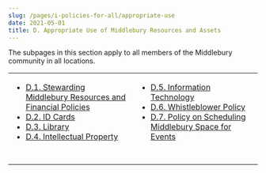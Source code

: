 ```yaml
---
slug: /pages/i-policies-for-all/appropriate-use
date: 2021-05-01
title: D. Appropriate Use of Middlebury Resources and Assets
---
```

The subpages in this section apply to all members of the Middlebury community in all locations.

<table><tbody><tr><td><ul><li><a href="/pages/i-policies-for-all/appropriate-use/steward-resources">D.1. Stewarding Middlebury Resources and Financial Policies</a></li><li><a href="/pages/i-policies-for-all/appropriate-use/id-cards">D.2. ID Cards</a></li><li><a href="/pages/i-policies-for-all/appropriate-use/library-resources">D.3. Library</a></li><li><a href="/pages/i-policies-for-all/appropriate-use/intell-property">D.4. Intellectual Property</a></li></ul></td><td><ul><li><a href="/pages/i-policies-for-all/appropriate-use/info-tech">D.5. Information Technology</a></li><li><a href="/pages/i-policies-for-all/appropriate-use/d-6-whistleblower-policy">D.6. Whistleblower Policy</a></li><li><a href="/pages/i-policies-for-all/appropriate-use/d-7-policy-on-scheduling-middlebury-space-for-events">D.7. Policy on Scheduling Middlebury Space for Events</a></li></ul></td></tr><tr><td>&nbsp;</td><td>&nbsp;</td></tr></tbody></table>
